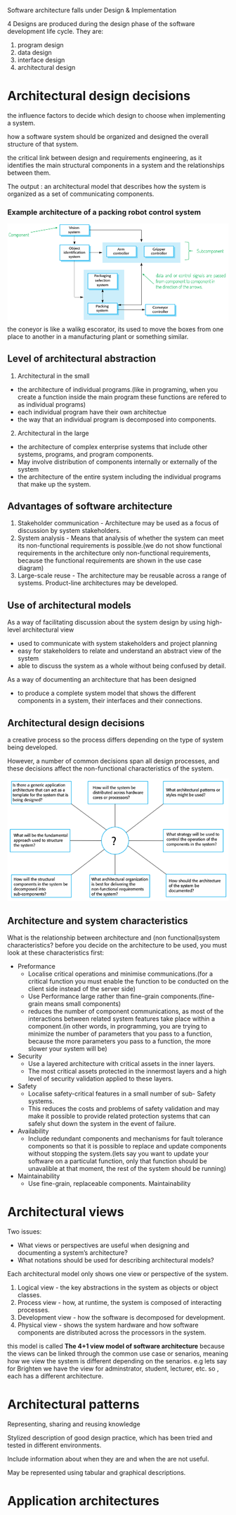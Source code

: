 Software architecture falls under Design & Implementation

4 Designs are produced during the design phase of the software development life cycle. They are:
1. program design
2. data design
3. interface design
4. architectural design

# Architectural design decisions

the influence factors to decide which design to choose when implementing a system.

how a software system should be organized and designed the overall structure of that system.

the critical link between design and requirements engineering, as it identifies the main structural components in a system and the relationships between them.

The output : an architectural model that describes how the system is organized as a set of communicating components.

### Example architecture of a packing robot control system

![a](/imgs/swa1.png)
the coneyor is like a walikg escorator, its used to move the boxes from one place to another in a manufacturing plant or something similar.

## Level of architectural abstraction

1. Architectural in the small
- the architecture of individual programs.(like in programing, when you create a function inside the main program these functions are refered to as individual programs)
- each individual program have their own architectue
- the way that an individual program is decomposed into components.
2. Architectural in the large
- the architecture of complex enterprise systems that include other systems, programs, and program components.
- May involve distribution of components internally or externally of the system
- the architecture of the entire system including the individual programs that make up the system.

## Advantages of software architecture

1. Stakeholder communication - Architecture may be used as a focus of discussion by system stakeholders.
2. System analysis - Means that analysis of whether the system can meet its non-functional requirements is possible.(we do not show functional requirements in the architecture only non-functional requirements, because the functional requirements are shown in the use case diagram)
3. Large-scale reuse - The architecture may be reusable across a range of systems. Product-line architectures may be developed.

## Use of architectural models

As a way of facilitating discussion about the system design by using high-level architectural view
- used to communicate with system stakeholders and project planning
- easy for stakeholders to relate and understand an abstract view of the system
- able to discuss the system as a whole without being confused by detail.

As a way of documenting an architecture that has been designed
- to produce a complete system model that shows the different components in a system, their interfaces and their connections.

## Architectural design decisions

a creative process so the process differs depending on the type of system being developed.

However, a number of common decisions span all design processes, and these decisions affect the non-functional characteristics of the system.

![a](/imgs/swa2.png)

## Architecture and system characteristics

What is the relationship between architecture and (non functional)system characteristics? before you decide on the architecture to be used, you must look at these characteristics first:
- Preformance 
    - Localise critical operations and minimise communications.(for a critical function you must enable the function to be conducted on the client side instead of the server side)
    - Use Performance large rather than fine-grain components.(fine-grain means small components)
    - reduces the number of component communications, as most of the interactions between related system features take place within a component.(in other words, in programming, you are trying to minimize the number of parameters that you pass to a function, because the more parameters you pass to a function, the more slower your system will be)
- Security 
    - Use a layered architecture with critical assets in the inner layers.
    - The most critical assets protected in the innermost layers and a high level of security validation applied to these layers.
- Safety 
    - Localise safety-critical features in a small number of sub- Safety systems.
    - This reduces the costs and problems of safety validation and may make it possible to provide related protection systems that can safely shut down the system in the event of failure.
- Availability 
    - Include redundant components and mechanisms for fault tolerance components so that it is possible to replace and update components without stopping the system.(lets say you want to update your software on a particulat function, only that function should be unavalible at that moment, the rest of the system should be running)
- Maintainability 
    - Use fine-grain, replaceable components. Maintainability

# Architectural views

Two issues:
- What views or perspectives are useful when designing and documenting a system’s architecture?
- What notations should be used for describing architectural models?

Each architectural model only shows one view or perspective of the system.

1. Logical view - the key abstractions in the system as objects or object classes.
2. Process view - how, at runtime, the system is composed of interacting processes.
3. Development view - how the software is decomposed for development.
4. Physical view - shows the system hardware and how software components are distributed across the processors in the system.

this model is called __The 4+1 view model of software architecture__ because the views can be linked through the common use case or senarios, meaning how we view the system is different depending on the senarios. e.g lets say for Brighten we have the view for adminstrator, student, lecturer, etc. so , each has a different architecture.

# Architectural patterns

Representing, sharing and reusing knowledge

Stylized description of good design practice, which has been tried and tested in different environments.

Include information about when they are and when the are not useful.

May be represented using tabular and graphical descriptions.

# Application architectures